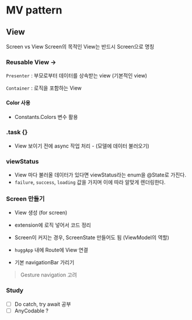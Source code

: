 # MV pattern

## View

Screen vs View
Screen의 목적인 View는 반드시 Screen으로 명칭

### Reusable View ->
`Presenter` : 부모로부터 데이터를 상속받는 view (기본적인 view)

`Container` : 로직을 포함하는 View

#### Color 사용
- Constants.Colors 변수 활용


### .task {}
- View 보이기 전에 async 작업 처리 - (모델에 데이터 불러오기)

### viewStatus
- View 마다 불러올 데이터가 있다면 viewStatus라는 enum을 @State로 가진다.
- `failure`, `success`, `loading` 값을 가지며 이에 따라 알맞게 렌더링한다.


### Screen 만들기
- View 생성 (for screen)
- extension에 로직 넣어서 코드 정리
- Screen이 커지는 경우, ScreenState 만들어도 됨 (ViewModel의 역할)

- `huggApp` 내에 Route에 View 연결
- 기본 navigationBar 가리기
> Gesture navigation 고려


### Study
- [ ] Do catch, try await 공부
- [ ] AnyCodable ?
